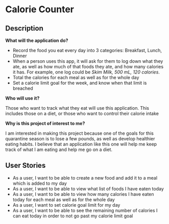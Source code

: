 # Calorie Counter

## Description


**What will the application do?**

 - Record the food you eat every day into 3 categories: Breakfast, Lunch, Dinner 
 - When a person uses this app, it will ask for them to log down what they ate, as well as 
 how much of that foods they ate, and how many calories it has. 
 For example, one log could be *Skim Milk, 500 mL, 120 calories*. 
 - Total the calories for each meal as well as for the whole day
 - Set a calorie limit goal for the week, and know when that limit is breached
 
 
 **Who will use it?**
 
 Those who want to track what they eat will use this application. 
 This includes those on a diet, or those who want to control their calorie intake

 **Why is this project of interest to me?**
 
 I am interested in making this project because one of the goals for this quarantine
 season is to lose a few pounds, as well as develop healthier eating habits.
 I believe that an application like this one will help me keep track of what I am eating
 and help me go on a diet. 
 
 
 ## User Stories
 - As a user, I want to be able to create a new food and add it to a meal which is added to my day
 - As a user, I want to be able to view what list of foods I have eaten today 
 - As a user, I want to be able to view how many calories I have eaten today for each meal as
 well as for the whole day
 - As a user, I want to set calorie goal limit for my day
 - As a user, I want to be able to see the remaining number of calories I can eat today
 in order to not go past my calorie limit goal
